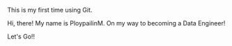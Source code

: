 This is my first time using Git.

Hi, there!
My name is PloypailinM.
On my way to becoming a Data Engineer!

Let's Go!!
